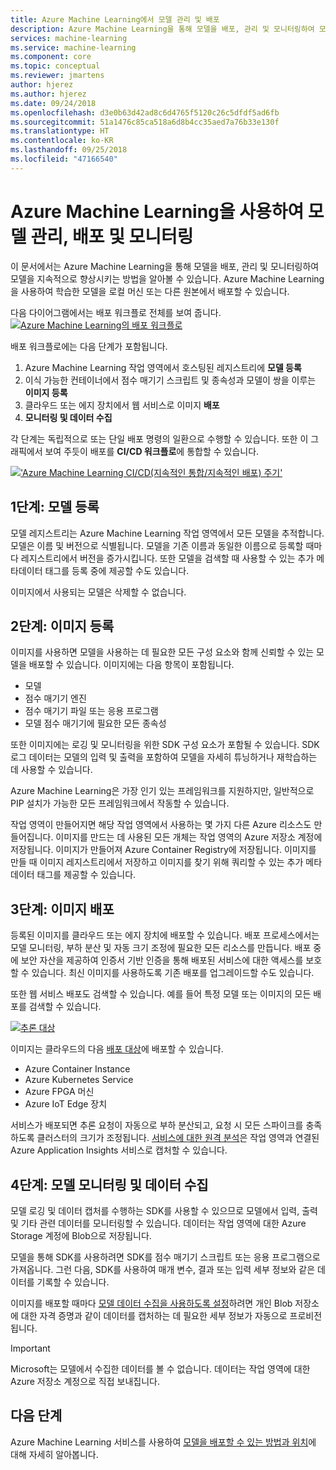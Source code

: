 ```yaml
---
title: Azure Machine Learning에서 모델 관리 및 배포
description: Azure Machine Learning을 통해 모델을 배포, 관리 및 모니터링하여 모델을 지속적으로 향상시키는 방법을 알아봅니다. Azure Machine Learning을 사용하여 학습한 모델을 로컬 머신 또는 다른 원본에서 배포할 수 있습니다.
services: machine-learning
ms.service: machine-learning
ms.component: core
ms.topic: conceptual
ms.reviewer: jmartens
author: hjerez
ms.author: hjerez
ms.date: 09/24/2018
ms.openlocfilehash: d3e0b63d42ad8c6d4765f5120c26c5dfdf5ad6fb
ms.sourcegitcommit: 51a1476c85ca518a6d8b4cc35aed7a76b33e130f
ms.translationtype: HT
ms.contentlocale: ko-KR
ms.lasthandoff: 09/25/2018
ms.locfileid: "47166540"
---
```

# <a name="manage-deploy-and-monitor-models-with-azure-machine-learning"></a>Azure Machine Learning을 사용하여 모델 관리, 배포 및 모니터링

이 문서에서는 Azure Machine Learning을 통해 모델을 배포, 관리 및 모니터링하여 모델을 지속적으로 향상시키는 방법을 알아볼 수 있습니다. Azure Machine Learning을 사용하여 학습한 모델을 로컬 머신 또는 다른 원본에서 배포할 수 있습니다. 

다음 다이어그램에서는 배포 워크플로 전체를 보여 줍니다. [ ![Azure Machine Learning의 배포 워크플로](media/concept-model-management-and-deployment/deployment-pipeline.png) ](media/concept-model-management-and-deployment/deployment-pipeline.png#lightbox)

배포 워크플로에는 다음 단계가 포함됩니다.
1. Azure Machine Learning 작업 영역에서 호스팅된 레지스트리에 **모델 등록**
1. 이식 가능한 컨테이너에서 점수 매기기 스크립트 및 종속성과 모델이 쌍을 이루는 **이미지 등록** 
1. 클라우드 또는 에지 장치에서 웹 서비스로 이미지 **배포**
1. **모니터링 및 데이터 수집**

각 단계는 독립적으로 또는 단일 배포 명령의 일환으로 수행할 수 있습니다. 또한 이 그래픽에서 보여 주듯이 배포를 **CI/CD 워크플로**에 통합할 수 있습니다.

[ !['Azure Machine Learning CI/CD(지속적인 통합/지속적인 배포) 주기'](media/concept-model-management-and-deployment/model-ci-cd.png) ](media/concept-model-management-and-deployment/model-ci-cd.png#lightbox)


## <a name="step-1-register-model"></a>1단계: 모델 등록

모델 레지스트리는 Azure Machine Learning 작업 영역에서 모든 모델을 추적합니다.
모델은 이름 및 버전으로 식별됩니다. 모델을 기존 이름과 동일한 이름으로 등록할 때마다 레지스트리에서 버전을 증가시킵니다. 또한 모델을 검색할 때 사용할 수 있는 추가 메타데이터 태그를 등록 중에 제공할 수도 있습니다.

이미지에서 사용되는 모델은 삭제할 수 없습니다.

## <a name="step-2-register-image"></a>2단계: 이미지 등록

이미지를 사용하면 모델을 사용하는 데 필요한 모든 구성 요소와 함께 신뢰할 수 있는 모델을 배포할 수 있습니다. 이미지에는 다음 항목이 포함됩니다.

* 모델
* 점수 매기기 엔진
* 점수 매기기 파일 또는 응용 프로그램
* 모델 점수 매기기에 필요한 모든 종속성

또한 이미지에는 로깅 및 모니터링을 위한 SDK 구성 요소가 포함될 수 있습니다. SDK 로그 데이터는 모델의 입력 및 출력을 포함하여 모델을 자세히 튜닝하거나 재학습하는 데 사용할 수 있습니다.

Azure Machine Learning은 가장 인기 있는 프레임워크를 지원하지만, 일반적으로 PIP 설치가 가능한 모든 프레임워크에서 작동할 수 있습니다.

작업 영역이 만들어지면 해당 작업 영역에서 사용하는 몇 가지 다른 Azure 리소스도 만들어집니다.
이미지를 만드는 데 사용된 모든 개체는 작업 영역의 Azure 저장소 계정에 저장됩니다. 이미지가 만들어져 Azure Container Registry에 저장됩니다. 이미지를 만들 때 이미지 레지스트리에서 저장하고 이미지를 찾기 위해 쿼리할 수 있는 추가 메타데이터 태그를 제공할 수 있습니다.

## <a name="step-3-deploy-image"></a>3단계: 이미지 배포

등록된 이미지를 클라우드 또는 에지 장치에 배포할 수 있습니다. 배포 프로세스에서는 모델 모니터링, 부하 분산 및 자동 크기 조정에 필요한 모든 리소스를 만듭니다. 배포 중에 보안 자산을 제공하여 인증서 기반 인증을 통해 배포된 서비스에 대한 액세스를 보호할 수 있습니다. 최신 이미지를 사용하도록 기존 배포를 업그레이드할 수도 있습니다.

또한 웹 서비스 배포도 검색할 수 있습니다. 예를 들어 특정 모델 또는 이미지의 모든 배포를 검색할 수 있습니다.

[ ![추론 대상](media/concept-model-management-and-deployment/inferencing-targets.png) ](media/concept-model-management-and-deployment/inferencing-targets.png#lightbox)

이미지는 클라우드의 다음 [배포 대상](how-to-deploy-and-where.md)에 배포할 수 있습니다.

* Azure Container Instance
* Azure Kubernetes Service
* Azure FPGA 머신
* Azure IoT Edge 장치

서비스가 배포되면 추론 요청이 자동으로 부하 분산되고, 요청 시 모든 스파이크를 충족하도록 클러스터의 크기가 조정됩니다. [서비스에 대한 원격 분석](https://docs.microsoft.com/python/api/azureml-telemetry/azureml.telemetry?view=azure-ml-py)은 작업 영역과 연결된 Azure Application Insights 서비스로 캡처할 수 있습니다.

## <a name="step-4-monitor-models-and-collect-data"></a>4단계: 모델 모니터링 및 데이터 수집

모델 로깅 및 데이터 캡처를 수행하는 SDK를 사용할 수 있으므로 모델에서 입력, 출력 및 기타 관련 데이터를 모니터링할 수 있습니다. 데이터는 작업 영역에 대한 Azure Storage 계정에 Blob으로 저장됩니다.

모델을 통해 SDK를 사용하려면 SDK를 점수 매기기 스크립트 또는 응용 프로그램으로 가져옵니다. 그런 다음, SDK를 사용하여 매개 변수, 결과 또는 입력 세부 정보와 같은 데이터를 기록할 수 있습니다.

이미지를 배포할 때마다 [모델 데이터 수집을 사용하도록 설정](how-to-enable-data-collection.md)하려면 개인 Blob 저장소에 대한 자격 증명과 같이 데이터를 캡처하는 데 필요한 세부 정보가 자동으로 프로비전됩니다.

> [!Important]
> Microsoft는 모델에서 수집한 데이터를 볼 수 없습니다. 데이터는 작업 영역에 대한 Azure 저장소 계정으로 직접 보내집니다.

## <a name="next-steps"></a>다음 단계

Azure Machine Learning 서비스를 사용하여 [모델을 배포할 수 있는 방법과 위치](how-to-deploy-and-where.md)에 대해 자세히 알아봅니다.
